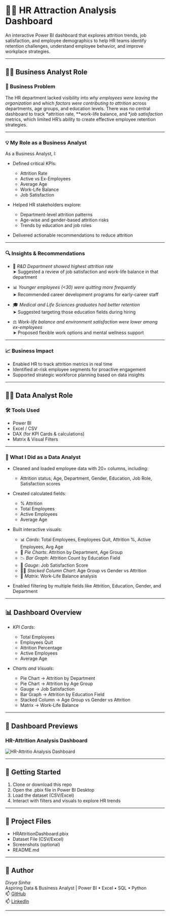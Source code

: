 # 🧑‍💼 HR Attraction Analysis Dashboard

An interactive Power BI dashboard that explores attrition trends, job satisfaction, and employee demographics to help HR teams identify retention challenges, understand employee behavior, and improve workplace strategies.

---

## 👩‍💼 Business Analyst Role

### 🧩 Business Problem

The HR department lacked visibility into *why employees were leaving the organization* and which *factors were contributing to attrition* across departments, age groups, and education levels. There was no central dashboard to track *attrition rate, **work-life balance, and **job satisfaction* metrics, which limited HR’s ability to create effective employee retention strategies.

---

### 💡 My Role as a Business Analyst

As a Business Analyst, I:

- Defined critical KPIs:
  - Attrition Rate
  - Active vs Ex-Employees
  - Average Age
  - Work-Life Balance
  - Job Satisfaction

- Helped HR stakeholders explore:
  - Department-level attrition patterns
  - Age-wise and gender-based attrition risks
  - Trends by education and job roles

- Delivered actionable recommendations to reduce attrition

---

### 🔍 Insights & Recommendations

- 🏢 *R&D Department showed highest attrition rate*  
  ➤ Suggested a review of job satisfaction and work-life balance in that department

- 📊 *Younger employees (<30) were quitting more frequently*  
  ➤ Recommended career development programs for early-career staff

- 🎓 *Medical and Life Sciences graduates had better retention*  
  ➤ Suggested targeting those education fields during hiring

- ⚖️ *Work-life balance and environment satisfaction were lower among ex-employees*  
  ➤ Proposed flexible work options and mental wellness support

---

### 📈 Business Impact

- Enabled HR to track attrition metrics in real time  
- Identified at-risk employee segments for proactive engagement  
- Supported strategic workforce planning based on data insights

---

## 👩‍💻 Data Analyst Role

### 🛠 Tools Used

- Power BI  
- Excel / CSV  
- DAX (for KPI Cards & calculations)  
- Matrix & Visual Filters  

---

### 🔧 What I Did as a Data Analyst

- Cleaned and loaded employee data with 20+ columns, including:
  - Attrition status, Age, Department, Gender, Education, Job Role, Satisfaction scores

- Created calculated fields:
  - % Attrition
  - Total Employees
  - Active Employees
  - Average Age

- Built interactive visuals:
  - 📊 *Cards*: Total Employees, Employees Quit, Attrition %, Active Employees, Avg Age
  - 🧩 *Pie Charts*: Attrition by Department, Age Group
  - 📉 *Bar Graph*: Attrition Count by Education Field
  - 📶 *Gauge*: Job Satisfaction Score
  - 🧍‍♂️ *Stacked Column Chart*: Age Group vs Gender vs Attrition
  - 🧾 *Matrix*: Work-Life Balance analysis

- Enabled filtering by multiple fields like Attrition, Education, Gender, and Department

---

## 📊 Dashboard Overview

- *KPI Cards*:
  - Total Employees
  - Employees Quit
  - Attrition Percentage
  - Active Employees
  - Average Age

- *Charts and Visuals*:
  - Pie Chart → Attrition by Department
  - Pie Chart → Attrition by Age Group
  - Gauge → Job Satisfaction
  - Bar Graph → Attrition by Education Field
  - Stacked Column → Age Group vs Gender vs Attrition
  - Matrix → Work-Life Balance

---

## 📸 Dashboard Previews

### HR-Attrition Analysis Dashboard 
![HR-Attritio Analysis Dashboard]()

---


## 🚀 Getting Started

1. Clone or download this repo  
2. Open the .pbix file in Power BI Desktop  
3. Load the dataset (CSV/Excel)  
4. Interact with filters and visuals to explore HR trends  

---

## 📁 Project Files

- HRAttritionDashboard.pbix  
- Dataset File (CSV/Excel)  
- Screenshots (optional)  
- README.md

---

## 👤 Author

*Divya Sinha*  
Aspiring Data & Business Analyst | Power BI • Excel • SQL • Python  
📫 [GitHub](https://github.com/divyasinha200)  
📫 [LinkedIn](https://www.linkedin.com/in/contact-divyasinha/)

---
